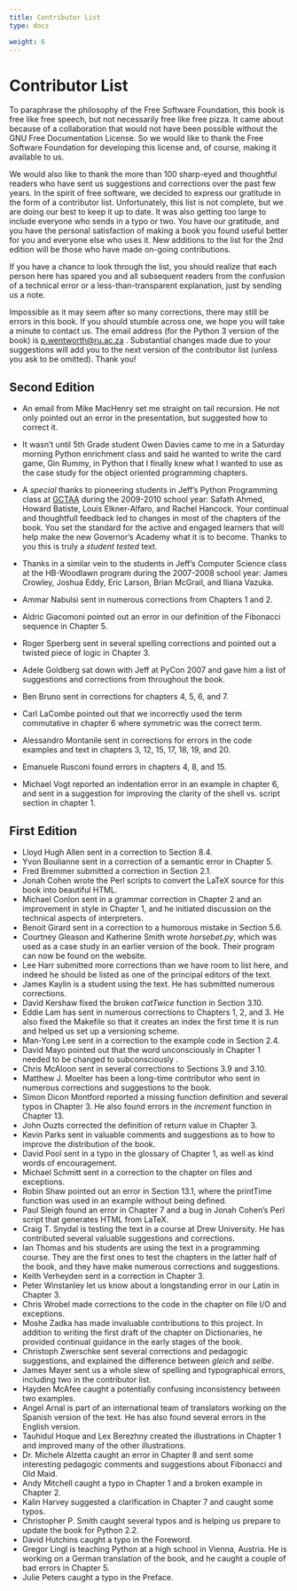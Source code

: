 ```yaml
---
title: Contributor List
type: docs

weight: 6
---
```


# Contributor List

To paraphrase the philosophy of the Free Software Foundation, this book is free
like free speech, but not necessarily free like free pizza. It came about
because of a collaboration that would not have been possible without the GNU
Free Documentation License. So we would like to thank the Free Software
Foundation for developing this license and, of course, making it available to
us.

We would also like to thank the more than 100 sharp-eyed and thoughtful readers
who have sent us suggestions and corrections over the past few years. In the
spirit of free software, we decided to express our gratitude in the form of a
contributor list.  Unfortunately, this list is not complete, but we are doing
our best to keep it up to date. It was also getting too large to include
everyone who sends in a typo or two. You have our gratitude, and you have the
personal satisfaction of making a book you found useful better for you and
everyone else who uses it. New additions to the list for the 2nd edition will
be those who have made on-going contributions.

If you have a chance to look through the list, you should realize that each
person here has spared you and all subsequent readers from the confusion of a
technical error or a less-than-transparent explanation, just by sending us a
note.

Impossible as it may seem after so many corrections, there may still be errors
in this book. If you should stumble across one, we hope you will take a minute
to contact us. The email address (for the Python 3 version of the book)
is [p&#46;wentworth&#64;ru&#46;ac&#46;za]("mailto:p&#46;wentworth&#37;&#52;&#48;ru&#46;ac&#46;za)
. Substantial changes made due to your suggestions will add you to the next
version of the contributor list (unless you ask to be omitted). Thank you!

## Second Edition


- An email from Mike MacHenry set me straight on tail recursion. He not only
pointed out an error in the presentation, but suggested how to correct it.

- It wasn&#8217;t until 5th Grade student Owen Davies came to me in a Saturday
morning Python enrichment class and said he wanted to write the card game,
Gin Rummy, in Python that I finally knew what I wanted to use as the case
study for the object oriented programming chapters.

- A *special* thanks to pioneering students in Jeff&#8217;s Python Programming class
at [GCTAA](http://www.arlington.k12.va.us/1540108115320583/blank/browse.asp?A=383&amp;BMDRN=2000&amp;BCOB=0&amp;C=59085) during the 2009-2010 school year: Safath
Ahmed, Howard Batiste, Louis Elkner-Alfaro, and Rachel Hancock.  Your
continual and thoughtfull feedback led to changes in most of the chapters of
the book.  You set the standard for the active and engaged learners that will
help make the new Governor&#8217;s Academy what it is to become.  Thanks to you
this is truly a *student tested* text.

- Thanks in a similar vein to the students in Jeff&#8217;s Computer Science
class at the HB-Woodlawn program during the 2007-2008 school year: James
Crowley, Joshua Eddy, Eric Larson, Brian McGrail, and Iliana Vazuka.

- Ammar Nabulsi sent in numerous corrections from Chapters 1 and 2.

- Aldric Giacomoni pointed out an error in our definition of the Fibonacci
sequence in Chapter 5.

- Roger Sperberg sent in several spelling corrections and pointed out a twisted
piece of logic in Chapter 3.

- Adele Goldberg sat down with Jeff at PyCon 2007 and gave him a list of
suggestions and corrections from throughout the book.

- Ben Bruno sent in corrections for chapters 4, 5, 6, and 7.

- Carl LaCombe pointed out that we incorrectly used the term commutative in
chapter 6 where symmetric was the correct term.

- Alessandro Montanile sent in corrections for errors in the code examples and
text in chapters 3, 12, 15, 17, 18, 19, and 20.

- Emanuele Rusconi found errors in chapters 4, 8, and 15.

- Michael Vogt reported an indentation error in an example in chapter 6, and
sent in a suggestion for improving the clarity of the shell vs.  script
section in chapter 1.


## First Edition

- Lloyd Hugh Allen sent in a correction to Section 8.4.
- Yvon Boulianne sent in a correction of a semantic error in Chapter 5.
-  Fred Bremmer submitted a correction in Section 2.1.
-  Jonah Cohen wrote the Perl scripts to convert the LaTeX source for this book
into beautiful HTML.
-  Michael Conlon sent in a grammar correction in Chapter 2 and an improvement
in style in Chapter 1, and he initiated discussion on the technical aspects
of interpreters.
-  Benoit Girard sent in a correction to a humorous mistake in Section 5.6.
-  Courtney Gleason and Katherine Smith wrote <cite>horsebet.py</cite>, which was used as a
case study in an earlier version of the book. Their program can now be found
on the website.
-  Lee Harr submitted more corrections than we have room to list here, and
indeed he should be listed as one of the principal editors of the text.
-  James Kaylin is a student using the text. He has submitted numerous
corrections.
-  David Kershaw fixed the broken <cite>catTwice</cite> function in Section 3.10.
-  Eddie Lam has sent in numerous corrections to Chapters 1, 2, and 3.  He also
fixed the Makefile so that it creates an index the first time it is run and
helped us set up a versioning scheme.
-  Man-Yong Lee sent in a correction to the example code in Section 2.4.
-  David Mayo pointed out that the word unconsciously in Chapter 1 needed to be
changed to subconsciously .
-  Chris McAloon sent in several corrections to Sections 3.9 and 3.10.
-  Matthew J. Moelter has been a long-time contributor who sent in numerous
corrections and suggestions to the book.
-  Simon Dicon Montford reported a missing function definition and several typos
in Chapter 3. He also found errors in the <cite>increment</cite> function in Chapter 13.
-  John Ouzts corrected the definition of return value in Chapter 3.
-  Kevin Parks sent in valuable comments and suggestions as to how to improve
the distribution of the book.
-  David Pool sent in a typo in the glossary of Chapter 1, as well as kind words
of encouragement.
-  Michael Schmitt sent in a correction to the chapter on files and
exceptions.
-  Robin Shaw pointed out an error in Section 13.1, where the printTime function
was used in an example without being defined.
-  Paul Sleigh found an error in Chapter 7 and a bug in Jonah Cohen&#8217;s Perl
script that generates HTML from LaTeX.
-  Craig T. Snydal is testing the text in a course at Drew University.
He has contributed several valuable suggestions and corrections.
-  Ian Thomas and his students are using the text in a programming course. They
are the first ones to test the chapters in the latter half of the book, and
they have make numerous corrections and suggestions.
-  Keith Verheyden sent in a correction in Chapter 3.
-  Peter Winstanley let us know about a longstanding error in our Latin in
Chapter 3.
-  Chris Wrobel made corrections to the code in the chapter on file I/O and
exceptions.
-  Moshe Zadka has made invaluable contributions to this project. In addition to
writing the first draft of the chapter on Dictionaries, he provided continual
guidance in the early stages of the book.
-  Christoph Zwerschke sent several corrections and pedagogic
suggestions, and explained the difference between *gleich* and
*selbe*.
-  James Mayer sent us a whole slew of spelling and typographical
errors, including two in the contributor list.
-  Hayden McAfee caught a potentially confusing inconsistency between two
examples.
-  Angel Arnal is part of an international team of translators working on the
Spanish version of the text. He has also found several errors in the English
version.
-  Tauhidul Hoque and Lex Berezhny created the illustrations in Chapter 1 and
improved many of the other illustrations.
-  Dr. Michele Alzetta caught an error in Chapter 8 and sent some interesting
pedagogic comments and suggestions about Fibonacci and Old Maid.
-  Andy Mitchell caught a typo in Chapter 1 and a broken example in Chapter 2.
-  Kalin Harvey suggested a clarification in Chapter 7 and caught some typos.
-  Christopher P. Smith caught several typos and is helping us prepare to update
the book for Python 2.2.
-  David Hutchins caught a typo in the Foreword.
-  Gregor Lingl is teaching Python at a high school in Vienna, Austria.  He is
working on a German translation of the book, and he caught a couple of bad
errors in Chapter 5.
-  Julie Peters caught a typo in the Preface.

